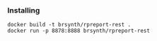 ### Installing

```
docker build -t brsynth/rpreport-rest .
docker run -p 8878:8888 brsynth/rpreport-rest
```

